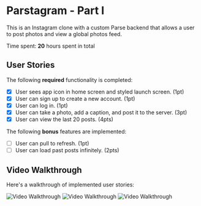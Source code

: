 # Parstagram - Part I

This is an Instagram clone with a custom Parse backend that allows a user to post photos and view a global photos feed.

Time spent: **20** hours spent in total

## User Stories

The following **required** functionality is completed:

- [x] User sees app icon in home screen and styled launch screen. (1pt)
- [x] User can sign up to create a new account. (1pt)
- [x] User can log in. (1pt)
- [x] User can take a photo, add a caption, and post it to the server. (3pt)
- [x] User can view the last 20 posts. (4pts)

The following **bonus** features are implemented:

- [ ] User can pull to refresh. (1pt)
- [ ] User can load past posts infinitely. (2pts)

## Video Walkthrough

Here's a walkthrough of implemented user stories:

<img src='http://g.recordit.co/hIjIYRomKv.gif' title='Video Walkthrough' width='' alt='Video Walkthrough' />

<img src='http://g.recordit.co/RSTSaKB9de.gif' title='Video Walkthrough' width='' alt='Video Walkthrough' />

<img src='http://g.recordit.co/z5B63qspAV.gif' title='Video Walkthrough' width='' alt='Video Walkthrough' />
